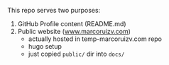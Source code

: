 This repo serves two purposes:
1. GitHub Profile content (README.md)
2. Public website (www.marcoruizv.com)
    - actually hosted in temp-marcoruizv.com repo
    - hugo setup
    - just copied `public/` dir into `docs/`